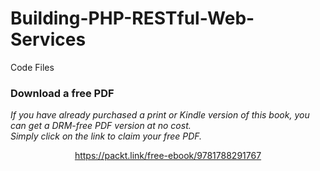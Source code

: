 # Building-PHP-RESTful-Web-Services
Code Files
### Download a free PDF

 <i>If you have already purchased a print or Kindle version of this book, you can get a DRM-free PDF version at no cost.<br>Simply click on the link to claim your free PDF.</i>
<p align="center"> <a href="https://packt.link/free-ebook/9781788291767">https://packt.link/free-ebook/9781788291767 </a> </p>
